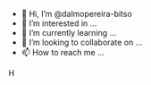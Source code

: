 - 👋 Hi, I’m @dalmopereira-bitso
- 👀 I’m interested in ...
- 🌱 I’m currently learning ...
- 💞️ I’m looking to collaborate on ...
- 📫 How to reach me ...

<!---
dalmopereira-bitso/dalmopereira-bitso is a ✨ special ✨ repository because its `README.md` (this file) appears on your GitHub profile.
You can click the Preview link to take a look at your changes.
--->

H

